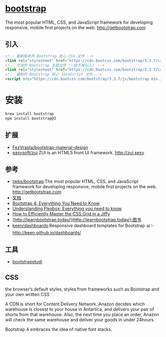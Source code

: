 # [bootstrap](https://github.com/twbs/bootstrap)

The most popular HTML, CSS, and JavaScript framework for developing responsive, mobile first projects on the web. http://getbootstrap.com

## 引入

```html
<!-- 最新版本的 Bootstrap 核心 CSS 文件 -->
<link rel="stylesheet" href="https://cdn.bootcss.com/bootstrap/3.3.7/css/bootstrap.min.css" integrity="sha384-BVYiiSIFeK1dGmJRAkycuHAHRg32OmUcww7on3RYdg4Va+PmSTsz/K68vbdEjh4u" crossorigin="anonymous">
<!-- 可选的 Bootstrap 主题文件（一般不用引入） -->
<link rel="stylesheet" href="https://cdn.bootcss.com/bootstrap/3.3.7/css/bootstrap-theme.min.css" integrity="sha384-rHyoN1iRsVXV4nD0JutlnGaslCJuC7uwjduW9SVrLvRYooPp2bWYgmgJQIXwl/Sp" crossorigin="anonymous">
<!-- 最新的 Bootstrap 核心 JavaScript 文件 -->
<script src="https://cdn.bootcss.com/bootstrap/3.3.7/js/bootstrap.min.js" integrity="sha384-Tc5IQib027qvyjSMfHjOMaLkfuWVxZxUPnCJA7l2mCWNIpG9mGCD8wGNIcPD7Txa" crossorigin="anonymous"></script>
```

# 安装

```sh
brew install bootstrap
npm install bootstrap@3
```

## 扩展

* [FezVrasta/bootstrap-material-design](https://github.com/FezVrasta/bootstrap-material-design)
* [easysoft/zui](https://github.com/easysoft/zui):ZUI is an HTML5 front UI framework. http://zui.sexy

## 参考

* [twbs/bootstrap](https://github.com/twbs/bootstrap):The most popular HTML, CSS, and JavaScript framework for developing responsive, mobile first projects on the web. http://getbootstrap.com
* [文档](http://getbootstrap.com/)
* [Bootstrap 4: Everything You Need to Know](https://medium.freecodecamp.org/bootstrap-4-everything-you-need-to-know-c750991f6784)
* [Understanding Flexbox: Everything you need to know](https://medium.freecodecamp.org/understanding-flexbox-everything-you-need-to-know-b4013d4dc9af)
* [How to Efficiently Master the CSS Grid in a Jiffy](https://medium.com/flexbox-and-grids/how-to-efficiently-master-the-css-grid-in-a-jiffy-585d0c213577)
* [http://learnbootstrap.today/](http://learnbootstrap.today/):图书
* [keen/dashboards](https://github.com/keen/dashboards):Responsive dashboard templates for Bootstrap 📊✨ http://keen.github.io/dashboards/

## 工具

* [bootstrapstudi](https://bootstrapstudio.io/)

## CSS

the browser’s default styles, styles from frameworks such as Bootstrap and your own written CSS

A CDN is short for Content Delivery Network.:Anazon decides which warehouse is closest to your house in Antartica, and delivers your pair of shorts from that warehouse. Also, the next time you place an order, Anazon will check the same warehouse and deliver your goods in under 24hours.

Bootstrap 4 embraces the idea of native font stacks.
